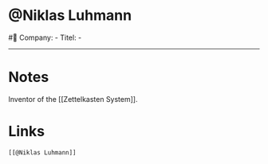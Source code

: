 # @Niklas Luhmann 
#🧑
Company: -
Titel: -

---

# Notes
Inventor of the [[Zettelkasten System]].

# Links
```query
[[@Niklas Luhmann]]
```